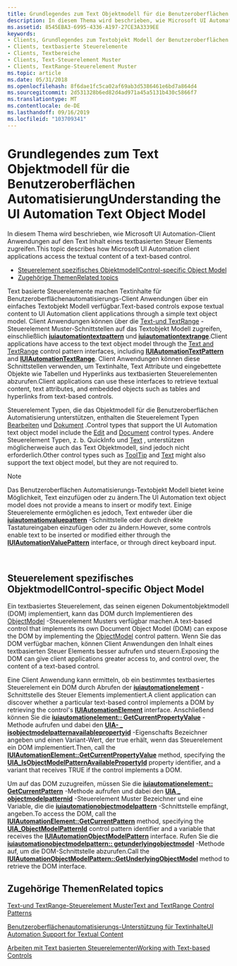 ```yaml
---
title: Grundlegendes zum Text Objektmodell für die Benutzeroberflächen Automatisierung
description: In diesem Thema wird beschrieben, wie Microsoft UI Automation-Client Anwendungen auf den Text Inhalt eines textbasierten Steuer Elements zugreifen.
ms.assetid: 8545EBA3-6995-4336-A197-27CE3A3339EE
keywords:
- Clients, Grundlegendes zum Textobjekt Modell der Benutzeroberflächen Automatisierung
- Clients, textbasierte Steuerelemente
- Clients, Textbereiche
- Clients, Text-Steuerelement Muster
- Clients, TextRange-Steuerelement Muster
ms.topic: article
ms.date: 05/31/2018
ms.openlocfilehash: 8f6dae1fc5ca02af69ab3d5386461e6bd7a864d4
ms.sourcegitcommit: 2d531328b6ed82d4ad971a45a5131b430c5866f7
ms.translationtype: MT
ms.contentlocale: de-DE
ms.lasthandoff: 09/16/2019
ms.locfileid: "103709341"
---
```

# <a name="understanding-the-ui-automation-text-object-model"></a><span data-ttu-id="0918a-108">Grundlegendes zum Text Objektmodell für die Benutzeroberflächen Automatisierung</span><span class="sxs-lookup"><span data-stu-id="0918a-108">Understanding the UI Automation Text Object Model</span></span>

<span data-ttu-id="0918a-109">In diesem Thema wird beschrieben, wie Microsoft UI Automation-Client Anwendungen auf den Text Inhalt eines textbasierten Steuer Elements zugreifen.</span><span class="sxs-lookup"><span data-stu-id="0918a-109">This topic describes how Microsoft UI Automation client applications access the textual content of a text-based control.</span></span>

-   [<span data-ttu-id="0918a-110">Steuerelement spezifisches Objektmodell</span><span class="sxs-lookup"><span data-stu-id="0918a-110">Control-specific Object Model</span></span>](#control-specific-object-model)
-   [<span data-ttu-id="0918a-111">Zugehörige Themen</span><span class="sxs-lookup"><span data-stu-id="0918a-111">Related topics</span></span>](#related-topics)

<span data-ttu-id="0918a-112">Text basierte Steuerelemente machen Textinhalte für Benutzeroberflächenautomatisierungs-Client Anwendungen über ein einfaches Textobjekt Modell verfügbar.</span><span class="sxs-lookup"><span data-stu-id="0918a-112">Text-based controls expose textual content to UI Automation client applications through a simple text object model.</span></span> <span data-ttu-id="0918a-113">Client Anwendungen können über die [Text-und TextRange](uiauto-about-text-and-textrange-patterns.md) -Steuerelement Muster-Schnittstellen auf das Textobjekt Modell zugreifen, einschließlich [**iuiautomationtextpattern**](/windows/desktop/api/UIAutomationClient/nn-uiautomationclient-iuiautomationtextpattern) und [**iuiautomationtextrange**](/windows/desktop/api/UIAutomationClient/nn-uiautomationclient-iuiautomationtextrange).</span><span class="sxs-lookup"><span data-stu-id="0918a-113">Client applications have access to the text object model through the [Text and TextRange](uiauto-about-text-and-textrange-patterns.md) control pattern interfaces, including [**IUIAutomationTextPattern**](/windows/desktop/api/UIAutomationClient/nn-uiautomationclient-iuiautomationtextpattern) and [**IUIAutomationTextRange**](/windows/desktop/api/UIAutomationClient/nn-uiautomationclient-iuiautomationtextrange).</span></span> <span data-ttu-id="0918a-114">Client Anwendungen können diese Schnittstellen verwenden, um Textinhalte, Text Attribute und eingebettete Objekte wie Tabellen und Hyperlinks aus textbasierten Steuerelementen abzurufen.</span><span class="sxs-lookup"><span data-stu-id="0918a-114">Client applications can use these interfaces to retrieve textual content, text attributes, and embedded objects such as tables and hyperlinks from text-based controls.</span></span>

<span data-ttu-id="0918a-115">Steuerelement Typen, die das Objektmodell für die Benutzeroberflächen Automatisierung unterstützen, enthalten die Steuerelement Typen [Bearbeiten](uiauto-supporteditcontroltype.md) und [Dokument](uiauto-supportdocumentcontroltype.md) .</span><span class="sxs-lookup"><span data-stu-id="0918a-115">Control types that support the UI Automation text object model include the [Edit](uiauto-supporteditcontroltype.md) and [Document](uiauto-supportdocumentcontroltype.md) control types.</span></span> <span data-ttu-id="0918a-116">Andere Steuerelement Typen, [](uiauto-supporttooltipcontroltype.md) z. b. QuickInfo und [Text](uiauto-supporttextcontroltype.md) , unterstützen möglicherweise auch das Text Objektmodell, sind jedoch nicht erforderlich.</span><span class="sxs-lookup"><span data-stu-id="0918a-116">Other control types such as [ToolTip](uiauto-supporttooltipcontroltype.md) and [Text](uiauto-supporttextcontroltype.md) might also support the text object model, but they are not required to.</span></span>

> [!Note]  
> <span data-ttu-id="0918a-117">Das Benutzeroberflächen Automatisierungs-Textobjekt Modell bietet keine Möglichkeit, Text einzufügen oder zu ändern.</span><span class="sxs-lookup"><span data-stu-id="0918a-117">The UI Automation text object model does not provide a means to insert or modify text.</span></span> <span data-ttu-id="0918a-118">Einige Steuerelemente ermöglichen es jedoch, Text entweder über die [**iuiautomationvaluepattern**](/windows/desktop/api/UIAutomationClient/nn-uiautomationclient-iuiautomationvaluepattern) -Schnittstelle oder durch direkte Tastatureingaben einzufügen oder zu ändern.</span><span class="sxs-lookup"><span data-stu-id="0918a-118">However, some controls enable text to be inserted or modified either through the [**IUIAutomationValuePattern**](/windows/desktop/api/UIAutomationClient/nn-uiautomationclient-iuiautomationvaluepattern) interface, or through direct keyboard input.</span></span>

 

## <a name="control-specific-object-model"></a><span data-ttu-id="0918a-119">Steuerelement spezifisches Objektmodell</span><span class="sxs-lookup"><span data-stu-id="0918a-119">Control-specific Object Model</span></span>

<span data-ttu-id="0918a-120">Ein textbasiertes Steuerelement, das seinen eigenen Dokumentobjektmodell (DOM) implementiert, kann das DOM durch Implementieren des [ObjectModel](uiauto-implementingobjectmodel.md) -Steuerelement Musters verfügbar machen.</span><span class="sxs-lookup"><span data-stu-id="0918a-120">A text-based control that implements its own Document Object Model (DOM) can expose the DOM by implementing the [ObjectModel](uiauto-implementingobjectmodel.md) control pattern.</span></span> <span data-ttu-id="0918a-121">Wenn Sie das DOM verfügbar machen, können Client Anwendungen den Inhalt eines textbasierten Steuer Elements besser aufrufen und steuern.</span><span class="sxs-lookup"><span data-stu-id="0918a-121">Exposing the DOM can give client applications greater access to, and control over, the content of a text-based control.</span></span>

<span data-ttu-id="0918a-122">Eine Client Anwendung kann ermitteln, ob ein bestimmtes textbasiertes Steuerelement ein DOM durch Abrufen der [**iuiautomationelement**](/windows/desktop/api/UIAutomationClient/nn-uiautomationclient-iuiautomationelement) -Schnittstelle des Steuer Elements implementiert.</span><span class="sxs-lookup"><span data-stu-id="0918a-122">A client application can discover whether a particular text-based control implements a DOM by retrieving the control's [**IUIAutomationElement**](/windows/desktop/api/UIAutomationClient/nn-uiautomationclient-iuiautomationelement) interface.</span></span> <span data-ttu-id="0918a-123">Anschließend können Sie die [**iuiautomationelement:: GetCurrentPropertyValue**](/windows/desktop/api/UIAutomationClient/nf-uiautomationclient-iuiautomationelement-getcurrentpropertyvalue) -Methode aufrufen und dabei den [**UIA- \_ isobjectmodelpatternavailablepropertyid**](uiauto-control-pattern-availability-propids.md) -Eigenschafts Bezeichner angeben und einen Variant-Wert, der true erhält, wenn das Steuerelement ein DOM implementiert.</span><span class="sxs-lookup"><span data-stu-id="0918a-123">Then, call the [**IUIAutomationElement::GetCurrentPropertyValue**](/windows/desktop/api/UIAutomationClient/nf-uiautomationclient-iuiautomationelement-getcurrentpropertyvalue) method, specifying the [**UIA\_IsObjectModelPatternAvailablePropertyId**](uiauto-control-pattern-availability-propids.md) property identifier, and a variant that receives TRUE if the control implements a DOM.</span></span>

<span data-ttu-id="0918a-124">Um auf das DOM zuzugreifen, müssen Sie die [**iuiautomationelement:: GetCurrentPattern**](/windows/desktop/api/UIAutomationClient/nf-uiautomationclient-iuiautomationelement-getcurrentpattern) -Methode aufrufen und dabei den [**UIA \_ objectmodelpatternid**](uiauto-controlpattern-ids.md) -Steuerelement Muster Bezeichner und eine Variable, die die [**iuiautomationobjectmodelpattern**](/windows/desktop/api/UIAutomationClient/nn-uiautomationclient-iuiautomationobjectmodelpattern) -Schnittstelle empfängt, angeben.</span><span class="sxs-lookup"><span data-stu-id="0918a-124">To access the DOM, call the [**IUIAutomationElement::GetCurrentPattern**](/windows/desktop/api/UIAutomationClient/nf-uiautomationclient-iuiautomationelement-getcurrentpattern) method, specifying the [**UIA\_ObjectModelPatternId**](uiauto-controlpattern-ids.md) control pattern identifier and a variable that receives the [**IUIAutomationObjectModelPattern**](/windows/desktop/api/UIAutomationClient/nn-uiautomationclient-iuiautomationobjectmodelpattern) interface.</span></span> <span data-ttu-id="0918a-125">Rufen Sie die [**iuiautomationobjectmodelpattern:: getunderlyingobjectmodel**](/windows/desktop/api/UIAutomationClient/nf-uiautomationclient-iuiautomationobjectmodelpattern-getunderlyingobjectmodel) -Methode auf, um die DOM-Schnittstelle abzurufen.</span><span class="sxs-lookup"><span data-stu-id="0918a-125">Call the [**IUIAutomationObjectModelPattern::GetUnderlyingObjectModel**](/windows/desktop/api/UIAutomationClient/nf-uiautomationclient-iuiautomationobjectmodelpattern-getunderlyingobjectmodel) method to retrieve the DOM interface.</span></span>

## <a name="related-topics"></a><span data-ttu-id="0918a-126">Zugehörige Themen</span><span class="sxs-lookup"><span data-stu-id="0918a-126">Related topics</span></span>

<dl> <dt>

[<span data-ttu-id="0918a-127">Text-und TextRange-Steuerelement Muster</span><span class="sxs-lookup"><span data-stu-id="0918a-127">Text and TextRange Control Patterns</span></span>](uiauto-implementingtextandtextrange.md)
</dt> <dt>

[<span data-ttu-id="0918a-128">Benutzeroberflächenautomatisierungs-Unterstützung für Textinhalte</span><span class="sxs-lookup"><span data-stu-id="0918a-128">UI Automation Support for Textual Content</span></span>](uiauto-ui-automation-textpattern-overview.md)
</dt> <dt>

[<span data-ttu-id="0918a-129">Arbeiten mit Text basierten Steuerelementen</span><span class="sxs-lookup"><span data-stu-id="0918a-129">Working with Text-based Controls</span></span>](uiauto-workingwithtextbasedcontrols.md)
</dt> </dl>

 

 





